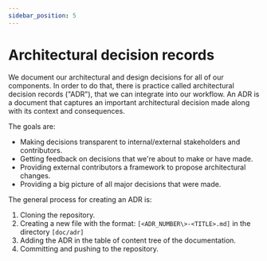 ```yaml
---
sidebar_position: 5
---
```


# Architectural decision records

We document our architectural and design decisions for all of our components. 
In order to do that, there is practice called architectural decision records ("ADR"), that we can integrate into our workflow. 
An ADR is a document that captures an important architectural decision made along with its context and consequences.

The goals are:

- Making decisions transparent to internal/external stakeholders and contributors.
- Getting feedback on decisions that we're about to make or have made.
- Providing external contributors a framework to propose architectural changes.
- Providing a big picture of all major decisions that were made.

The general process for creating an ADR is:

1. Cloning the repository.
2. Creating a new file with the format:
    `[<ADR_NUMBER\>-<TITLE>.md]` in the directory `[doc/adr]`
3. Adding the ADR in the table of content tree of the documentation.
4. Committing and pushing to the repository.

